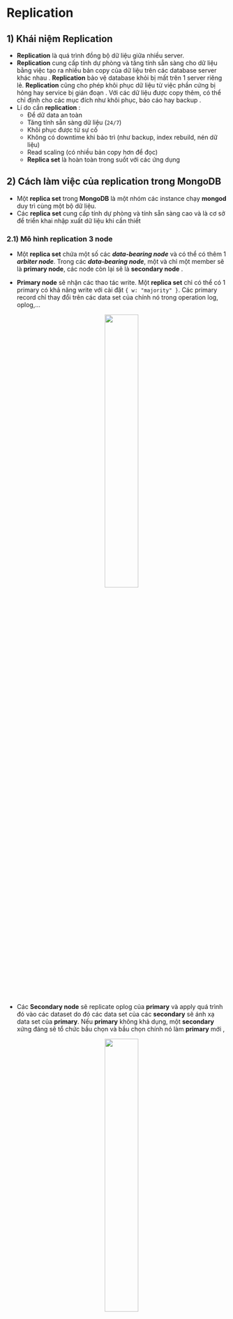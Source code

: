 # Replication
## **1) Khái niệm Replication**
- **Replication** là quá trình đồng bộ dữ liệu giữa nhiều server.
- **Replication** cung cấp tính dự phòng và tăng tính sẵn sàng cho dữ liệu bằng việc tạo ra nhiều bản copy của dữ liệu trên các database server khác nhau . **Replication** bảo vệ database khỏi bị mất trên 1 server riêng lẻ. **Replication** cũng cho phép khôi phục dữ liệu từ việc phần cứng bị hỏng hay service bị gián đoạn . Với các dữ liệu được copy thêm, có thể chỉ định cho các mục đích như khôi phục, báo cáo hay backup .
- Lí do cần **replication** :
    - Để dữ data an toàn
    - Tăng tính sẵn sàng dữ liệu (`24/7`)
    - Khôi phục được từ sự cố
    - Không có downtime khi bảo trì (như backup, index rebuild, nén dữ liệu)
    - Read scaling (có nhiều bản copy hơn để đọc)
    - **Replica set** là hoàn toàn trong suốt với các ứng dụng
## **2) Cách làm việc của replication trong MongoDB**
- Một **replica set** trong **MongoDB** là một nhóm các instance chạy **mongod** duy trì cùng một bộ dữ liệu. 
- Các **replica set** cung cấp tính dự phòng và tính sẵn sàng cao và là cơ sở để triển khai nhập xuất dữ liệu khi cần thiết
### **2.1) Mô hình replication 3 node**
- Một **replica set** chứa một số các ***data-bearing node*** và có thể có thêm 1 ***arbiter node***. Trong các ***data-bearing node***, một và chỉ một member sẽ là **primary node**, các node còn lại sẽ là **secondary node** .
- **Primary node** sẽ nhận các thao tác write. Một **replica set** chỉ có thể có 1 primary có khả năng write với cài đặt `{ w: "majority" }`. Các primary record chỉ thay đổi trên các data set của chính nó trong operation log, oplog,...

    <p align=center><img src=https://i.imgur.com/In34Te3.png width=40%></p>

- Các **Secondary node** sẽ replicate oplog của **primary** và apply quá trình đó vào các dataset do đó các data set của các **secondary** sẽ ánh xạ data set của **primary**. Nếu **primary** không khả dụng, một **secondary** xứng đáng sẽ tổ chức bầu chọn và bầu chọn chính nó làm **primary** mới ,

    <p align=center><img src=https://i.imgur.com/MoRiAmK.png width=40%></p>

- Trong một vài trường hợp (ví dụ như có 1 **primary** và 1 **secondary** nhưng không có thêm chi phí cho một **secondary** nữa), có thể chọn cách add thêm moojtn instance chạy `mongod` vào **replica set** như một **arbiter**. Một **arbiter** tham gia vào bình vầu nhưng sẽ không giữ data (hay không cung cấp cơ chế dự phòng dữ liệu)

    <p align=center><img src=https://i.imgur.com/V9i3jBA.png width=40%></p>

### **2.2) Cơ chế bình bầu giữa các node**
- **Replica set** sử dụng việc bình bầu để quyết định member nào sẽ là primary. **Replica set** thực hiện bình bầu primary khi xảy ra các event sau :
    - Thêm một node mới vào **replica set**
    - Khởi tạo một **replica set**
    - Thực hiện maintainance **replica set** bằng cách sử dụng phương thức `rs.stepDown()` hoặc `rs.reconfig()`, và các **secondary** sẽ mất kết nối tới **primary** lâu hơn thời gian timeout được cấu hình (mặc định `10s`)
- **Replica set** không thể thực hiện write dữ liệu cho tới khi việc bình bầu thành công. **Replica set** chỉ thực hiện được các câu truy vấn khi các **secondary** cũng có khả năng thực hiện được .
- Cơ chế bình bầu này cũng được gọi là cơ chế **Automatic Failover** :

    <p align=center><img src=https://i.imgur.com/W06mjKc.png width=40%></p>

#### **Các yếu tố ảnh hưởng đến việc bình bầu **primary****
- Giao thức **Replication Election Protocol** :
    - Từ version `4.0`, **MongoDB** chỉ hỗ trợ **replica set protocol version 1 `(pv1)`**
    - Tham khảo : [Replica Set Protocol Version](https://docs.mongodb.com/manual/reference/replica-set-protocol-versions/)
- **Heartbeat** :
    - Các member của **replica set** gửi các heartbeat (ping) tới nhau mỗi `2s`. Nếu heartbeat không phản hồi trong `10s`, các member khác sẽ đánh dấu member quá hạn này là *không thể truy cập được (inaccessible)*
- **Member Priority** :
    - Sau khi **replica set** chọn ra được 1 **primary**, thuật toán bầu chọn sẽ chọn những **secondary** có priority lớn nhất ở cuộc bầu chọn. **Member priority** ảnh hưởng đến cả thời gian và kết quả của cuộc bầu chọn. Các **secondary** có **priority** cao hơn sẽ tham gia bầu chọn trước, và có cơ hội thắng cao hơn. Tuy nhiên, cũng có trường hợp **priority** thấp hơn được chọn. Các member sẽ tiếp tục bầu cử cho đến khi chọn được thành viên tốt nhất .
    - Member có **priority** là `0` sẽ không thể trở thành **primary** và cũng không thể tham gia bầu cử
    - Tham khảo : [Priority 0](https://docs.mongodb.com/manual/core/replica-set-priority-0-member/)
- **Mirrored Reads** :
    - Bắt đầu từ phiên bản `4.4`, **MongoDB** cung cấp cơ chế **mirror reads** để trước vào bộ nhớ cache của các **secondary** với dữ liệu được truy cập gần đây nhất . Với **mirror reads**, **primary** có thể ánh xạ tập hợp các thao tác mà nó nhận được đến và gửi chúng đến các **secondary**. Việc ánh xạ cache như vậy cũng giúp hiệu suất được phục hồi nhanh hơn sau khi việc bầu chọn diễn ra .
    - Tham khảo : [Mirror Reads](https://docs.mongodb.com/manual/replication/#mirrored-reads)
- **Mất Data Center** :
    - Với các **replica set** được phân tán, việc mất kết nối 1 data center cũng có thể ảnh hưởng đến khả năng của các member còn lại trong các data center khác khi bầu chọn **primary** .
    - Nếu có thể, hãy phân phối các member của **replica set** trên nhiều data center để tối đa hóa khả năng ngay cả khi mất một data center, các member khác cũng có thể bầu chọn lại **primary** .
    - Tham khảo : [Phân tán replica set trên 1 hoặc nhiều Datacenter](https://docs.mongodb.com/manual/core/replica-set-architecture-geographically-distributed/)
- **Network partition** :
    - Việc chia mạng có thể tách một **primary** vào phân vùng mạng mà ít thấy được các node khác . Khi **primary** phát hiện ra nó chỉ có thể giao tiếp với một số ít các node trong **replica set**, nó sẽ tự động bước xuống và trở thành **secondary** . Một member khác, có thể giao tiếp với nhiều node nhất trong **replica set** sẽ độc lập đứng lên tổ chức bầu chọn lại để trở thành **primary** .
#### **Các member được tham gia quá trình bầu chọn**
- Phần cấu hình `members[n].votes` của member trong **replica set**  và member state sẽ quyết định xem member có được ở trong cuộc bầu chọn không .
- Tất cả các member có `members[n].votes` sẽ được tham gia bầu chọn. Để loại trừ một member không cho tham gia bầu chọn, đổi giá trị này thành `0` .
    - Các member không được vote (`votes = 0`) phải có priority là `0`
    - Member có priority > `0` không thể đặt `votes = 0`
- Chỉ có các member được quyền vote ở đang trong các trạng thái (state) sau thì mới được tham gia vote :
    - `PRIMARY`
    - `SECONDARY`
    - `STARTUP2`
    - `RECOVERING`
    - `ARBITER`
    - `ROLLBACK`
#### **Các member không được tham gia bầu chọn**
- Mặc dù các member không có quyền sẽ không được bầu chọn, các member này vẫn giữ bản copy dữ liệu của **replica set** và có thể chấp nhận thao tác đọc từ các ứng dụng của client .
- Bởi vì **replica set** có tới `50` member, nhưng chỉ có `7` member được tham gia vote, non-voting member sẽ cho phép **replica set** có nhiều hơn 7 member .
- **VD :** Có `9` member trong **replica set** thì sẽ có `7` member được vote và 2 member không được vote :

    <p align=center><img src=https://i.imgur.com/3G1TFzr.png width=40%></p>

    - Non-vote member sẽ có cả `votes=0` và `priority=0` như sau :
        ```json
        {
            "_id" : <num>,
            "host" : <hostname:port>,
            "arbiterOnly" : false,
            "buildIndexes" : true,
            "hidden" : false,
            "priority" : 0,
            "tags" : {

            },
            "slaveDelay" : NumberLong(0),
            "votes" : 0
        }
        ```
## **3) Các kiến trúc deploy Replica set**
### **3.1) Kiến trúc 3 member**
- Số lượng member tối thiểu của **replica set** để thấy được lợi ích của nó là `3` member. Một **replica set** với `3` member có thể là cả `3` member đều mang dữ liệu (**Primary-Secondary-Secondary** - nên dùng) hoặc trường hợp khác cần tiết kiệm chi phí hơn khi thêm member mang dữ liệu thứ 3, đó là 2 member mang dữ liệu và 1 **arbiter** (**Primary-Secondary-Arbiter**)
#### **3.1.1) Kiến trúc Primary-Secondary-Secondary (P-S-S)**
- Một **replica set** với 3 members lưu trữ data có :
    - 1 **primary**
    - 2 **secondary**. Các **secondary** đều có thể trở thành **primary** sau khi bình chọn .

        <p align=center><img src=https://i.imgur.com/MqYQLGz.png width=40%></p>

- Cách deploy này cung cấp 2 bản copy hoàn chỉnh của data set tại mọi thời điểm trong **primary**. **Replica set** cung cấp khả năng chịu lỗi và tính sẵn sàng. Nếu **primary** không khả dụng, **replica set** sẽ bầu chọn **secondary** và tiếp tục hoạt động . **Primary** cũ sẽ join lại sau khi khả dụng .

    <p align=center><img src=https://i.imgur.com/GF5s77Z.png width=40%></p>

#### **3.1.2) Kiến trúc Primary-Secondary-Arbiter (P-S-A)**
- Một **replica set** với 2 members lưu trữ data có :
    - 1 **primary**
    - 1 **secondary**. **Secondary** đều có thể trở thành **primary** sau khi bình chọn .
    - 1 **arbiter**. **Arbiter** sẽ chỉ vote khi bình chọn .

    <p align=center><img src=https://i.imgur.com/oGPYX16.png width=40%></p>

- Bởi vì **arbiter** không chứa bản copy data, cách deploy này chỉ cung cấp 1 bản copy hoàn chỉnh duy nhất. **Arbiter** yêu cầu ít tài nguyên hơn, nhưng tính dự phòng và khả năng chịu lỗi hạn chế hơn .
- Tuy nhiên, cách deploy này vẫn đảm bảo được tính sẵn sàng nếu **primary** hoặc **secondary** bị chết. Nếu **primary** chết, **replica set** sẽ bầu chọn **secondary** làm **primary** .

    <p align=center><img src=https://i.imgur.com/wXAGR4P.png width=40%></p>

### **3.2) Phân phối Replica Set ở một hoặc hai DataCenter**
## **4) Deploy Replica Set**
### **4.1) Mô hình Primary-Secondary-Secondary**
#### **Mô hình**
<p align=center><img src=https://i.imgur.com/wY3xp9n.png></p>

#### **Cài đặt MongoDB trên cả 3 node**
#### **Cấu hình Replica Set**
- **B1 :** Cấu hình hostname chi cả 3 node :
    ```
    # hostnamectl set-hostname [mongodb_1|mongodb_2|mongodb_3]
    ```
- **B2 :** Khai báo file `/etc/hosts` trên cả 3 node :
    ```
    # echo "10.5.10.151 mongodb_1" >> /etc/hosts
    # echo "10.5.10.153 mongodb_2" >> /etc/hosts
    # echo "10.5.10.161 mongodb_3" >> /etc/hosts
    ```
- **B3 :** Khai báo tên **replica set** và **bind IP** trên cả 3 node :
    ```
    # vi /etc/mongod.conf
    ```
    - Chỉnh sửa nội dung sau:
        ```yaml
        ...
        net:
            bindIp: localhost,<IP_node>
        ...
        replication:
            replSetName: "rs0"
        ...
        ```
- **B4 :** Khởi động lại dịch vụ `mongod` :
    ```
    # systemctl restart mongod
    ```
- **B5 :** Trên một node bất kỳ, khởi tạo **replica set**:
    ```
    # mongo --host rs0/localhost:27017
    > rs.initiate()
    {
            "info2" : "no configuration specified. Using a default configuration for the set",
            "me" : "10.5.10.151:27017",
            "ok" : 1,
            "$clusterTime" : {
                    "clusterTime" : Timestamp(1602729545, 1),
                    "signature" : {
                            "hash" : BinData(0,"AAAAAAAAAAAAAAAAAAAAAAAAAAA="),
                            "keyId" : NumberLong(0)
                    }
            },
            "operationTime" : Timestamp(1602729545, 1)
    }
    rs0:SECONDARY>
    ```
- **B6 :** Add các member vào **replica set** :
    ```
    rs0:SECONDARY> rs.add('mongodb_2:27017')
    {
            "ok" : 1,
            "$clusterTime" : {
                    "clusterTime" : Timestamp(1602729787, 1),
                    "signature" : {
                            "hash" : BinData(0,"AAAAAAAAAAAAAAAAAAAAAAAAAAA="),
                            "keyId" : NumberLong(0)
                    }
            },
            "operationTime" : Timestamp(1602729787, 1)
    }
    rs0:PRIMARY>
    ```
    ```
    rs0:PRIMARY> rs.add('mongodb_3:27017')
    {
            "ok" : 1,
            "$clusterTime" : {
                    "clusterTime" : Timestamp(1602729838, 1),
                    "signature" : {
                            "hash" : BinData(0,"AAAAAAAAAAAAAAAAAAAAAAAAAAA="),
                            "keyId" : NumberLong(0)
                    }
            },
            "operationTime" : Timestamp(1602729838, 1)
    }
    rs0:PRIMARY>
    ```
- **B7 :** Kiểm tra trạng thái của **replica set** :
    ```
    rs0:PRIMARY> rs.status()
    {
            "set" : "rs0",
            "date" : ISODate("2020-10-15T02:45:42.686Z"),
            "myState" : 1,
            "term" : NumberLong(1),
            "syncSourceHost" : "",
            "syncSourceId" : -1,
            "heartbeatIntervalMillis" : NumberLong(2000),
            "majorityVoteCount" : 2,
            "writeMajorityCount" : 2,
            "votingMembersCount" : 3,
            "writableVotingMembersCount" : 3,
            "optimes" : {
                    "lastCommittedOpTime" : {
                            "ts" : Timestamp(1602729935, 1),
                            "t" : NumberLong(1)
                    },
                    "lastCommittedWallTime" : ISODate("2020-10-15T02:45:35.812Z"),
                    "readConcernMajorityOpTime" : {
                            "ts" : Timestamp(1602729935, 1),
                            "t" : NumberLong(1)
                    },
                    "readConcernMajorityWallTime" : ISODate("2020-10-15T02:45:35.812Z"),
                    "appliedOpTime" : {
                            "ts" : Timestamp(1602729935, 1),
                            "t" : NumberLong(1)
                    },
                    "durableOpTime" : {
                            "ts" : Timestamp(1602729935, 1),
                            "t" : NumberLong(1)
                    },
                    "lastAppliedWallTime" : ISODate("2020-10-15T02:45:35.812Z"),
                    "lastDurableWallTime" : ISODate("2020-10-15T02:45:35.812Z")
            },
            "lastStableRecoveryTimestamp" : Timestamp(1602729905, 1),
            "electionCandidateMetrics" : {
                    "lastElectionReason" : "electionTimeout",
                    "lastElectionDate" : ISODate("2020-10-15T02:39:05.734Z"),
                    "electionTerm" : NumberLong(1),
                    "lastCommittedOpTimeAtElection" : {
                            "ts" : Timestamp(0, 0),
                            "t" : NumberLong(-1)
                    },
                    "lastSeenOpTimeAtElection" : {
                            "ts" : Timestamp(1602729545, 1),
                            "t" : NumberLong(-1)
                    },
                    "numVotesNeeded" : 1,
                    "priorityAtElection" : 1,
                    "electionTimeoutMillis" : NumberLong(10000),
                    "newTermStartDate" : ISODate("2020-10-15T02:39:05.767Z"),
                    "wMajorityWriteAvailabilityDate" : ISODate("2020-10-15T02:39:05.809Z")
            },
            "members" : [
                    {
                            "_id" : 0,
                            "name" : "10.5.10.151:27017",
                            "health" : 1,
                            "state" : 1,
                            "stateStr" : "PRIMARY",
                            "uptime" : 518,
                            "optime" : {
                                    "ts" : Timestamp(1602729935, 1),
                                    "t" : NumberLong(1)
                            },
                            "optimeDate" : ISODate("2020-10-15T02:45:35Z"),
                            "syncSourceHost" : "",
                            "syncSourceId" : -1,
                            "infoMessage" : "",
                            "electionTime" : Timestamp(1602729545, 2),
                            "electionDate" : ISODate("2020-10-15T02:39:05Z"),
                            "configVersion" : 3,
                            "configTerm" : 1,
                            "self" : true,
                            "lastHeartbeatMessage" : ""
                    },
                    {
                            "_id" : 1,
                            "name" : "mongodb_2:27017",
                            "health" : 1,
                            "state" : 2,
                            "stateStr" : "SECONDARY",
                            "uptime" : 154,
                            "optime" : {
                                    "ts" : Timestamp(1602729935, 1),
                                    "t" : NumberLong(1)
                            },
                            "optimeDurable" : {
                                    "ts" : Timestamp(1602729935, 1),
                                    "t" : NumberLong(1)
                            },
                            "optimeDate" : ISODate("2020-10-15T02:45:35Z"),
                            "optimeDurableDate" : ISODate("2020-10-15T02:45:35Z"),
                            "lastHeartbeat" : ISODate("2020-10-15T02:45:42.313Z"),
                            "lastHeartbeatRecv" : ISODate("2020-10-15T02:45:42.313Z"),
                            "pingMs" : NumberLong(0),
                            "lastHeartbeatMessage" : "",
                            "syncSourceHost" : "10.5.10.151:27017",
                            "syncSourceId" : 0,
                            "infoMessage" : "",
                            "configVersion" : 3,
                            "configTerm" : 1
                    },
                    {
                            "_id" : 2,
                            "name" : "mongodb_3:27017",
                            "health" : 1,
                            "state" : 2,
                            "stateStr" : "SECONDARY",
                            "uptime" : 104,
                            "optime" : {
                                    "ts" : Timestamp(1602729935, 1),
                                    "t" : NumberLong(1)
                            },
                            "optimeDurable" : {
                                    "ts" : Timestamp(1602729935, 1),
                                    "t" : NumberLong(1)
                            },
                            "optimeDate" : ISODate("2020-10-15T02:45:35Z"),
                            "optimeDurableDate" : ISODate("2020-10-15T02:45:35Z"),
                            "lastHeartbeat" : ISODate("2020-10-15T02:45:42.325Z"),
                            "lastHeartbeatRecv" : ISODate("2020-10-15T02:45:42.497Z"),
                            "pingMs" : NumberLong(0),
                            "lastHeartbeatMessage" : "",
                            "syncSourceHost" : "mongodb_2:27017",
                            "syncSourceId" : 1,
                            "infoMessage" : "",
                            "configVersion" : 3,
                            "configTerm" : 1
                    }
            ],
            "ok" : 1,
            "$clusterTime" : {
                    "clusterTime" : Timestamp(1602729935, 1),
                    "signature" : {
                            "hash" : BinData(0,"AAAAAAAAAAAAAAAAAAAAAAAAAAA="),
                            "keyId" : NumberLong(0)
                    }
            },
            "operationTime" : Timestamp(1602729935, 1)
    }
- **B8 :** Kiểm tra các cấu hình của **replica set** :
    ```
    rs0:PRIMARY> rs.conf()
    {
            "_id" : "rs0",
            "version" : 3,
            "term" : 1,
            "protocolVersion" : NumberLong(1),
            "writeConcernMajorityJournalDefault" : true,
            "members" : [
                    {
                            "_id" : 0,
                            "host" : "10.5.10.151:27017",
                            "arbiterOnly" : false,
                            "buildIndexes" : true,
                            "hidden" : false,
                            "priority" : 1,
                            "tags" : {

                            },
                            "slaveDelay" : NumberLong(0),
                            "votes" : 1
                    },
                    {
                            "_id" : 1,
                            "host" : "mongodb_2:27017",
                            "arbiterOnly" : false,
                            "buildIndexes" : true,
                            "hidden" : false,
                            "priority" : 1,
                            "tags" : {

                            },
                            "slaveDelay" : NumberLong(0),
                            "votes" : 1
                    },
                    {
                            "_id" : 2,
                            "host" : "mongodb_3:27017",
                            "arbiterOnly" : false,
                            "buildIndexes" : true,
                            "hidden" : false,
                            "priority" : 1,
                            "tags" : {

                            },
                            "slaveDelay" : NumberLong(0),
                            "votes" : 1
                    }
            ],
            "settings" : {
                    "chainingAllowed" : true,
                    "heartbeatIntervalMillis" : 2000,
                    "heartbeatTimeoutSecs" : 10,
                    "electionTimeoutMillis" : 10000,
                    "catchUpTimeoutMillis" : -1,
                    "catchUpTakeoverDelayMillis" : 30000,
                    "getLastErrorModes" : {

                    },
                    "getLastErrorDefaults" : {
                            "w" : 1,
                            "wtimeout" : 0
                    },
                    "replicaSetId" : ObjectId("5f87b64957ab1886d4ee13b6")
            }
    }
    ```
- **B9 :** Thử tạo document trên node **primary** và kiểm tra kết quả trên các node khác :
    ```
    rs0:PRIMARY> use mydb
    switched to db mydb
    rs0:PRIMARY> db.movie.insert({"name": "The Avengers", "year": 2012})
    WriteResult({ "nInserted" : 1 })
    ```
### **4.2) Mô hình Primary-Secondary-Arbiter**
#### **Mô hình**
<img src=https://i.imgur.com/ghHY0hD.png>

- Thực hiện tương tự các bước như mô hình **P-S-S** cho đến bước thêm member .
- Thêm member trên primary :
    ```shell
    rs0:PRIMARY> rs.add("10.5.10.153:27017")
    rs0:PRIMARY> rs.addArb("10.5.10.161:27017")
    ```
## **5) Các command thường dùng với Replication**
### **5.1) Các lệnh kết nối database**
- Kết nối vào **replica** :
    ```
    # mongo --host <replica_name>/<replica_member>:<port>
    ```
    - **VD :**
        ```
        # mongo --host rs0/10.5.10.151:27017
        ```
### **5.2) Mongo shell**
- Khởi tạo **replica set** :
    ```shell
    > rs.initiate()
    ```
- Thêm member vào **replica** :
    ```shell
    > rs.add("host:port")
    ```
- Thêm **Arbiter** vào **replica** :
    ```shell
    > rs.addArb("host:port")
    ```
- Xóa member khỏi **replica** :
    ```shell
    > rs.remove("host:port")
    ```
- Xem thông tin **primary** và **secondary** trong **replica** :
    ```shell
    > rs.status()
    ```
- Xem thông tin cấu hình của **replica** :
    ```shell
    > rs.conf()
    ```
- Kiểm tra nhanh thông tin master của db :
    ```shell
    > db.isMaster()
    ```
- Thay thế member :
    ```shell
    > cfg = rs.conf()
    > cfg.members[0].host = "<new_host>"
    > rs.reconfig(cfg)
    ```
    > `[0]` là thứ tự của host trong `status()` hoặc `conf()`. Có thể thay đổi
- Thay đổi priority :
    ```shell
    > cfg = rs.conf()
    > cfg.members[0].priority = <new_value>
    > rs.reconfig(cfg)
    ```
    > `[0]` là thứ tự của host trong `status()` hoặc `conf()`. Có thể thay đổi
## **6) Connection String URI Format**
### **6.1) Standard Connection String Format**
- Định dạng connection URI này được sử dụng để connect đến các mô hình : **standalone**, **replica set** hoặc **sharded cluster** .
- Định dạng URI sẽ có cấu trúc sau :
    ```
    mongodb://[username:password@]host1[:port1][,...hostN[:portN]][/[defaultauthdb][?options]]
    ```
    - Trong đó :
        - `mongodb://` : phần prefix bắt buộc để nhận dạng standard connection
        - `username:password@` : thông tin xác thực (không bắt buộc)
            - Nếu được chỉ định, client sẽ xác thực user trên `authSource`. Nếu `authSource` không được chỉ định, client sẽ xác thực trên `defaultauthdb`. Nếu `defaultauthdb` không được chỉ định, sẽ xác thực trên database `admin`
            - Nếu username hoặc password có chứa các ký tự `@`, `:`, `/`, `%`, sử dụng [percent encoding](https://tools.ietf.org/html/rfc3986#section-2.1)
        - `host[:port]` : Host (và tùy chọn port) mà `mongod` instance (hoặc `mongos` instance cho cluster) đang chạy. Có thể chỉ định hostname, IP hoặc UNIX domain socket. Nếu không chỉ định `port`, mặc định sử dụng `27017` .
        - `/defaultauthdb` : tên database xác thực
        - `?<options>` : [Tham khảo thêm](https://docs.mongodb.com/manual/reference/connection-string/#connections-connection-options)
- **VD :**
    - Kết nối **Standalone** :
        ```
        mongodb://mongodb0.example.com:27017
        ```
        hoặc
        ```
        mongodb://myDBReader:Password123@mongodb0.example.com:27017/?authSource=admin
        ```
    - Kết nối **Replica Set** : kết nối `mongod` instance trong **Replica Set** :
        ```
        mongodb://mongodb0.example.com:27017,mongodb1.example.com:27017,mongodb2.example.com:27017/?replicaSet=myRepl
        ```
        hoặc
        ```
        mongodb://myDBReader:Password123@mongodb0.example.com:27017,mongodb1.example.com:27017,mongodb2.example.com:27017/?authSource=admin&replicaSet=myRepl
        ```
    - Kết nối **Sharded Cluster** : kết nối `mongos` instance :
        ```
        mongodb://mongos0.example.com:27017,mongos1.example.com:27017,mongos2.example.com:27017
        ```
        hoặc
        ```
        mongodb://myDBReader:Password123@mongos0.example.com:27017,mongos1.example.com:27017,mongos2.example.com:27017/?authSource=admin
        ```
- Cách kết nối **Mongo Shell** sử dụng connection string URI :
    ```
    mongo <mongo_connection_URI>
    ```
    - **VD :**
        ```
        mongo mongodb://mongodb0.example.com:27017
        ```
### **6.2) DNS Seed List Connection Format**
- [Tham khảo thêm](https://docs.mongodb.com/manual/reference/connection-string/#dns-seed-list-connection-format)

## **7) Read Preferences**
- Mặc định, application sẽ điều hướng read request đến **primary member** của **replica set**. Read request chỉ từ **primary** gọi là ***strict consistency*** với ý nghĩa application sẽ luôn lấy data state mới nhất .
- Nếu application không yêu cầu luôn trả về phiên bản mới nhất của data thì có thể điều chỉnh read preference của **mongoDB** để scale out read . Read từ **secondary** gọi là ***eventual consistency*** với ý nghĩa rồi cuối cùng thì thế nào data state trên secondary cũng đồng nhất với **primary**.
<p align=center><img src=https://i.imgur.com/mM8YnlE.png width=40%></p>

- Các mode **read preference** :
    - **primary** : mặc định, mọi read request sẽ chỉ đi đến **primary**
    - **primaryPreferred** : mọi read request sẽ đi đến **primary** nhưng nếu primary không khả dụng nó sẽ đi đến **secondary**
    - **secondary** : mọi read request sẽ chỉ đi đến **secondary**
    - **secondaryPreferred** : mọi read request sẽ đi đến **secondary** nhưng nếu tất cả các **secondary** đều không khả dụng nó sẽ đi đến **primary**.
    - **nearest** : read request sẽ đến member có network latency thấp nhất không phân biệt member đó là **primary** hay **secondary**.
- Các member trong **Replica set** có thể lag so với **primary** do nghẽn mạng, băng thông disk thấp, ... Tùy chọn `maxStalenessSeconds` cho phép chỉ định khoảng thời gian lag tối đa để read từ các **secondary**. Khi độ trễ ước tính của **secondary** vượt quá `maxStalenessSeconds`, client sẽ ngưng hoạt động read từ nó
- **VD1 :** Truy vấn với read preference `nearest` :
    ```
    > db.movie.find().readPref('nearest')
    ```
- **VD2 :** Khai báo read preference từ connection URI :
    ```
    mongodb://mongos1.example.com,mongos2.example.com/?readPreference=secondary&maxStalenessSeconds=120
    ```
## **8) Write concern**
- **Write concern** cho **replica set** mô tả số ***data-bearing member*** - node mang data (như **primary** và **secondary**, không phải **arbiter**) sẽ phải xác nhận việc write request thực hiện thành công.
- Mặc định, application chỉ có thể biết được write request có thành công không trên **primary**, không thể biết được liệu write request đã được replicate thành công đến các **secondary** chưa .
<p align=center><img src=https://i.imgur.com/oHIykmi.png width=40%></p>

- **MongoDB** cho phép thay đổi hành vi mặc định của write concern. Application có thể lựa chọn thay đổi write concern ngay trong write request. Hành vi **write concern** thay đổi chỉ áp dụng cho write request này.
- Từ vị trí application, nếu không áp dụng **write concern** hợp lý thì có thể dẫn đến việc write set bị mất khi thực hiện failover. Giả sử application dùng **write concern** mặc định nên kết quả trả về ngay sau khi **primary** xử lý xong write set nhưng có thể vì lý do nào đó mà write set đó chưa được replicate sang **secondary**. Phía application sẽ không biết điều này. Chẳng may tại thời điểm chưa kịp replicate sang các **secondary**, **primary** down, failover được thực hiện tự động, một **secondary** lên làm **primary** nhưng **secondary** này sẽ không có write set đó = > Dữ liệu bị mất .
- **VD1 :** Thay đổi **write concern** trên 1 request :
    ```
    > db.products.insert(
        { item: "envelopes", qty : 100, type: "Clasp" },
        { writeConcern: { w: 2, wtimeout: 5000 } }
    )
    ```
    - Write request này sẽ insert một item vào collection `products` và sẽ được trả về sau khi request thực hiện trên **primary** và ít nhất một **secondary** nữa (`w: 2`) hoặc nếu không có response trả về thì sẽ kết thúc trong vòng `5s` (`wtimeout: 5000`). Giá trị `wtimeout` tránh cho write request bị block lại quá lâu nếu như không đủ số member mà **write concern** cần.
- **VD2 :** Thay đổi **write concern** trên tất cả các write request :
    ```
    > cfg = rs.conf()
    > cfg.settings = {}
    > cfg.settings.getLastErrorDefaults = { w: "majority", wtimeout: 5000}
    > rs.reconfig(cfg)
    ```
    - Cấu hình trên sẽ yêu cầu **MongoDB** trả về kết quả sau khi write request được hoàn thành trên số lượng "`majority`" member hoặc trả về muộn nhất sau `5s`. "`Majority`" member là phần member chiếm nhiều hơn (quá nửa) trong một **replica set** (**VD :** trên một **replica set** có `5` member thì sẽ có `majority = 3` - gồm `1` **primary** và `2` **secondary** ). `Majority` sẽ luôn chứa **primary**. 

https://kipalog.com/posts/Replica-set-trong-MongoDB

## **9) Các kiểu secondary member trong Replica set**
### **9.1) Priority 0 Replica Set Members**
- Là một secondary member không bao giờ có thể trở thành primary được, cũng không thể tự tạo một event bầu chọn primary, tuy nhiên vẫn có thể tham gia vào quá trình voting. 
- Vai trò của **priority 0 member** giống như một ***standby member*** được dùng để thay thế các **secondary member** không khả dụng . 
<p align=center><img src=https://i.imgur.com/NQVIJRm.png width=40%></p>

- Một trường hợp khác mà **priority 9 member** được dùng là khi các member có thông số hardware mạnh yếu khác nhau. Các member khỏe hơn có thể được đẩy lên làm **primary** cho failover. Các member yếu hơn thì có thể giữ ở vị trí **secondary**
### **9.2) Hidden Replica Set Members**
- Cũng là một **priority 0 member** nên nó không thể trở thành **primary** tuy nhiên vẫn tham gia vào quá trình voting. 
- Điểm khác biệt là dạng member này hoàn toàn ẩn đi đối với client. Client sẽ không gửi request đến **hidden member** do đó ngoài quá trình **replication**, trên **hidden member** không còn traffic nào khác. Vì vậy có thể sử dụng **hidden member** trong vai trò backup hoặc reporting server. Tuy nhiên sử dụng với vai trò backup thì cũng có rủi ro vì nó vẫn là bản sao của **primary**. Giả sử một developer vô tình xóa 1 document khỏi collection trên **primary** thì quá trình này cũng xảy ra trên **hidden member**, vậy sẽ không có ý nghĩa backup nữa.
<p align=center><img src=https://i.imgur.com/EXK4Vvu.png width=40%></p>

- Cấu hình một **secondary** thành **Hidden member** :
    ```
    > cfg = rs.conf()
    > cfg.members[0].priority = 0
    > cfg.members[0].hidden = true
    > rs.reconfig(cfg)
    ```
- Sau khi cấu hình **hidden member**, sẽ không thể nhìn thấy member đó trong output của lệnh `db.isMaster()` nữa
### **9.3) Delayed Replica Set Members**
- Là một **priority 0**, và cũng là **hidden member**, vẫn tham gia vào quá trình voting khi failover. Đây là loại member sẽ giải quyết hoàn hảo các vấn đề của 2 loại member trên.
- **Delay member** cũng replicate data từ oplog của **primary** như các **secondary** khác nhưng có khác một chút là data set của **delay member** luôn cũ hơn của **primar** một khoảng thời gian nhất định. Khoảng thời gian này gọi là `slaveDelay` và có thể cấu hình được .
<p align=center><img src=https://i.imgur.com/k7w6ZSH.png width=40%></p>

- Như vậy, nếu có một sự cố vô ý mất dữ liệu do thao tác sai, thì ta vẫn có thể có cơ hội recover lại dữ liệu trước đó . Tuy nhiên, lượng data cũng sẽ bị hụt đi trong khoảng thời gian `slaveDelay` đó .
> Mỗi loại secondary member đều có ưu và nhược điểm của nó cùng các use case để sử dụng khác nhau
- Cấu hình **Delayed member** :
    ```
    > cfg = rs.conf()
    > cfg.members[0].priority = 0
    > cfg.members[0].hidden = true
    > cfg.members[0].slaveDelay = 3600
    > rs.reconfig(cfg)
    ```